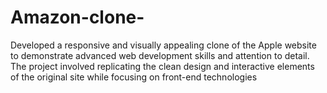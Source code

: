 # Amazon-clone-
Developed a responsive and visually appealing clone of the Apple website to demonstrate advanced web development skills and attention to detail. The project involved replicating the clean design and interactive elements of the original site while focusing on front-end technologies
